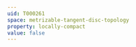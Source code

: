 ```yaml
---
uid: T000261
space: metrizable-tangent-disc-topology
property: locally-compact
value: false
---
```

